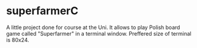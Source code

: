 # superfarmerC
A little project done for course at the Uni. It allows to play Polish board game called "Superfarmer" in a terminal window. Preffered size of terminal is 80x24.
